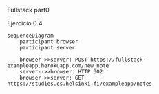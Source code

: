 Fullstack part0

Ejercicio 0.4 
```mermaid
sequenceDiagram
    participant browser
    participant server

    browser->>server: POST https://fullstack-exampleapp.herokuapp.com/new_note
    server-->>browser: HTTP 302
    browser->>server: GET https://studies.cs.helsinki.fi/exampleapp/notes

```
